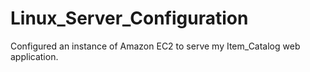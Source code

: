 # Linux_Server_Configuration
Configured an instance of Amazon EC2 to serve my Item_Catalog web application.
